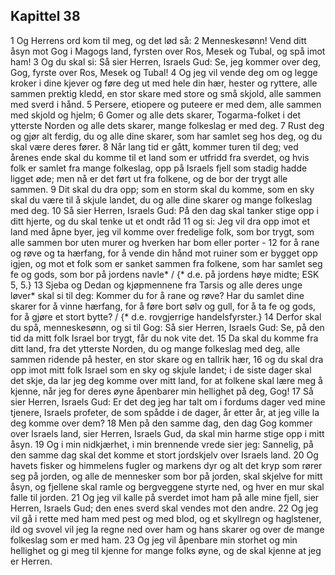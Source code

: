## Kapittel 38

1 Og Herrens ord kom til meg, og det lød så:
2 Menneskesønn! Vend ditt åsyn mot Gog i Magogs land, fyrsten over Ros, Mesek og Tubal, og spå imot ham!
3 Og du skal si: Så sier Herren, Israels Gud: Se, jeg kommer over deg, Gog, fyrste over Ros, Mesek og Tubal!
4 Og jeg vil vende deg om og legge kroker i dine kjever og føre deg ut med hele din hær, hester og ryttere, alle sammen prektig kledd, en stor skare med store og små skjold, alle sammen med sverd i hånd.
5 Persere, etiopere og puteere er med dem, alle sammen med skjold og hjelm;
6 Gomer og alle dets skarer, Togarma-folket i det ytterste Norden og alle dets skarer, mange folkeslag er med deg.
7 Rust deg og gjør alt ferdig, du og alle dine skarer, som har samlet seg hos deg, og du skal være deres fører.
8 Når lang tid er gått, kommer turen til deg; ved årenes ende skal du komme til et land som er utfridd fra sverdet, og hvis folk er samlet fra mange folkeslag, opp på Israels fjell som stadig hadde ligget øde; men nå er det ført ut fra folkene, og de bor der trygt alle sammen.
9 Dit skal du dra opp; som en storm skal du komme, som en sky skal du være til å skjule landet, du og alle dine skarer og mange folkeslag med deg.
10 Så sier Herren, Israels Gud: På den dag skal tanker stige opp i ditt hjerte, og du skal tenke ut et ondt råd
11 og si: Jeg vil dra opp imot et land med åpne byer, jeg vil komme over fredelige folk, som bor trygt, som alle sammen bor uten murer og hverken har bom eller porter -
12 for å rane og røve og ta hærfang, for å vende din hånd mot ruiner som er bygget opp igjen, og mot et folk som er sanket sammen fra folkene, som har samlet seg fe og gods, som bor på jordens navle* / {* d.e. på jordens høye midte; ESK 5, 5.}
13 Sjeba og Dedan og kjøpmennene fra Tarsis og alle deres unge løver* skal si til deg: Kommer du for å rane og røve? Har du samlet dine skarer for å vinne hærfang, for å føre bort sølv og gull, for å ta fe og gods, for å gjøre et stort bytte? / {* d.e. rovgjerrige handelsfyrster.}
14 Derfor skal du spå, menneskesønn, og si til Gog: Så sier Herren, Israels Gud: Se, på den tid da mitt folk Israel bor trygt, får du nok vite det.
15 Da skal du komme fra ditt land, fra det ytterste Norden, du og mange folkeslag med deg, alle sammen ridende på hester, en stor skare og en tallrik hær,
16 og du skal dra opp imot mitt folk Israel som en sky og skjule landet; i de siste dager skal det skje, da lar jeg deg komme over mitt land, for at folkene skal lære meg å kjenne, når jeg for deres øyne åpenbarer min hellighet på deg, Gog!
17 Så sier Herren, Israels Gud: Er det deg jeg har talt om i fordums dager ved mine tjenere, Israels profeter, de som spådde i de dager, år etter år, at jeg ville la deg komme over dem?
18 Men på den samme dag, den dag Gog kommer over Israels land, sier Herren, Israels Gud, da skal min harme stige opp i mitt åsyn.
19 Og i min nidkjærhet, i min brennende vrede sier jeg: Sannelig, på den samme dag skal det komme et stort jordskjelv over Israels land.
20 Og havets fisker og himmelens fugler og markens dyr og alt det kryp som rører seg på jorden, og alle de mennesker som bor på jorden, skal skjelve for mitt åsyn, og fjellene skal ramle og bergveggene styrte ned, og hver en mur skal falle til jorden.
21 Og jeg vil kalle på sverdet imot ham på alle mine fjell, sier Herren, Israels Gud; den enes sverd skal vendes mot den andre.
22 Og jeg vil gå i rette med ham med pest og med blod, og et skyllregn og haglstener, ild og svovel vil jeg la regne ned over ham og hans skarer og over de mange folkeslag som er med ham.
23 Og jeg vil åpenbare min storhet og min hellighet og gi meg til kjenne for mange folks øyne, og de skal kjenne at jeg er Herren.
